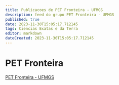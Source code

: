 ```yaml
---
title: Publicacoes de PET Fronteira - UFMGS 
description: feed do grupo PET Fronteira - UFMGS
published: true
date: 2023-11-30T15:05:17.712145
tags: Ciencias Exatas e da Terra
editor: markdown
dateCreated: 2023-11-30T15:05:17.712145
---
```


# PET Fronteira
[PET Fronteira - UFMGS](/grupo/109PETFronteiraUFMGS)